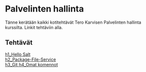 <h1>Palvelinten hallinta</h1>
Tänne kerätään kaikki kotitehtävät Tero Karvisen Palvelinten hallinta kurssilta.
Linkit tehtäviin alla.
<h2>Tehtävät</h2>
<a href="https://github.com/miljonka/Palvelinten-hallinta/wiki/h1_Hello-Salt"> h1_Hello Salt </a> <br>
<a href="https://github.com/miljonka/Palvelinten-hallinta/wiki/h2_Package-File-Service"> h2_Package-File-Service</a> <br>
<a href="https://github.com/miljonka/Palvelinten-hallinta/wiki/h3_Git"> h3_Git </a>
<a href="https://github.com/miljonka/Palvelinten-hallinta/wiki/h4_Omat-komennot"> h4_Omat komennot <a/>
